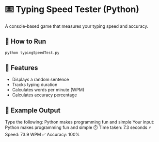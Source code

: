 # ⌨️ Typing Speed Tester (Python)

A console-based game that measures your typing speed and accuracy.

## 🚀 How to Run
```bash
python typingSpeedTest.py
```

## 🧠 Features

- Displays a random sentence
- Tracks typing duration
- Calculates words per minute (WPM)
- Calculates accuracy percentage

## 🧩 Example Output

Type the following:
Python makes programming fun and simple
Your input: Python makes programming fun and simple
⏱️ Time taken: 7.3 seconds
⚡ Speed: 73.9 WPM
✅ Accuracy: 100%
